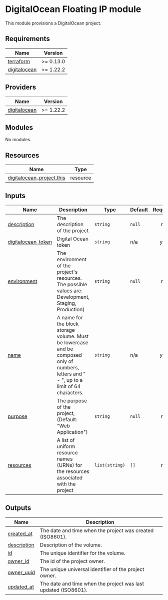 # DigitalOcean Floating IP module

This module provisions a DigitalOcean project.

<!-- BEGINNING OF PRE-COMMIT-TERRAFORM DOCS HOOK -->
## Requirements

| Name                                                                               | Version   |
| ---------------------------------------------------------------------------------- | --------- |
| <a name="requirement_terraform"></a> [terraform](#requirement\_terraform)          | >= 0.13.0 |
| <a name="requirement_digitalocean"></a> [digitalocean](#requirement\_digitalocean) | >= 1.22.2 |

## Providers

| Name                                                                         | Version   |
| ---------------------------------------------------------------------------- | --------- |
| <a name="provider_digitalocean"></a> [digitalocean](#provider\_digitalocean) | >= 1.22.2 |

## Modules

No modules.

## Resources

| Name                                                                                                                         | Type     |
| ---------------------------------------------------------------------------------------------------------------------------- | -------- |
| [digitalocean_project.this](https://registry.terraform.io/providers/digitalocean/digitalocean/latest/docs/resources/project) | resource |

## Inputs

| Name                                                                                       | Description                                                                                                                                | Type           | Default | Required |
| ------------------------------------------------------------------------------------------ | ------------------------------------------------------------------------------------------------------------------------------------------ | -------------- | ------- | :------: |
| <a name="input_description"></a> [description](#input\_description)                        | The description of the project                                                                                                             | `string`       | `null`  |    no    |
| <a name="input_digitalocean_token"></a> [digitalocean\_token](#input\_digitalocean\_token) | Digital Ocean token                                                                                                                        | `string`       | n/a     |   yes    |
| <a name="input_environment"></a> [environment](#input\_environment)                        | The environment of the project's resources. The possible values are: Development, Staging, Production)                                     | `string`       | `null`  |    no    |
| <a name="input_name"></a> [name](#input\_name)                                             | A name for the block storage volume. Must be lowercase and be composed only of numbers, letters and " - ", up to a limit of 64 characters. | `string`       | n/a     |   yes    |
| <a name="input_purpose"></a> [purpose](#input\_purpose)                                    | The purpose of the project, (Default: "Web Application")                                                                                   | `string`       | `null`  |    no    |
| <a name="input_resources"></a> [resources](#input\_resources)                              | A list of uniform resource names (URNs) for the resources associated with the project                                                      | `list(string)` | `[]`    |    no    |

## Outputs

| Name                                                                  | Description                                                    |
| --------------------------------------------------------------------- | -------------------------------------------------------------- |
| <a name="output_created_at"></a> [created\_at](#output\_created\_at)  | The date and time when the project was created (ISO8601).      |
| <a name="output_description"></a> [description](#output\_description) | Description of the volume.                                     |
| <a name="output_id"></a> [id](#output\_id)                            | The unique identifier for the volume.                          |
| <a name="output_owner_id"></a> [owner\_id](#output\_owner\_id)        | The id of the project owner.                                   |
| <a name="output_owner_uuid"></a> [owner\_uuid](#output\_owner\_uuid)  | The unique universal identifier of the project owner.          |
| <a name="output_updated_at"></a> [updated\_at](#output\_updated\_at)  | The date and time when the project was last updated (ISO8601). |

<!-- END OF PRE-COMMIT-TERRAFORM DOCS HOOK -->